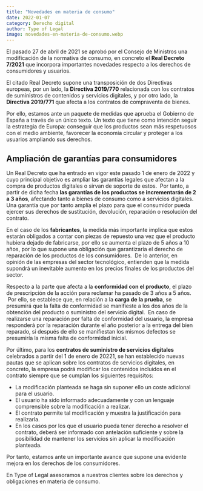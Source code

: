 ```yaml
---
title: "Novedades en materia de consumo"
date: 2022-01-07
category: Derecho digital
author: Type of Legal
image: novedades-en-materia-de-consumo.webp
---
```


El pasado 27 de abril de 2021 se aprobó por el Consejo de Ministros una modificación de la normativa de consumo, en concreto el **Real Decreto 7/2021** que incorpora importantes novedades respecto a los derechos de consumidores y usuarios.

El citado Real Decreto supone una transposición de dos Directivas europeas, por un lado, la **Directiva 2019/770** relacionada con los contratos de suministros de contenidos y servicios digitales, y por otro lado, la **Directiva 2019/771** que afecta a los contratos de compraventa de bienes.

Por ello, estamos ante un paquete de medidas que aprueba el Gobierno de España a través de un único texto. Un texto que tiene como intención seguir la estrategia de Europa: conseguir que los productos sean más respetuosos con el medio ambiente, favorecer la economía circular y proteger a los usuarios ampliando sus derechos.  

**Ampliación de garantías para consumidores**
---------------------------------------------

Un Real Decreto que ha entrado en vigor este pasado 1 de enero de 2022 y cuyo principal objetivo es ampliar las garantías legales que afectan a la compra de productos digitales o sirvan de soporte de estos.  Por tanto, a partir de dicha fecha **las garantías de los productos se incrementarán de 2 a 3 años**, afectando tanto a bienes de consumo como a servicios digitales.  Una garantía que por tanto amplía el plazo para que el consumidor pueda ejercer sus derechos de sustitución, devolución, reparación o resolución del contrato.

En el caso de los **fabricantes**, la medida más importante implica que estos estarán obligados a contar con piezas de repuesto una vez que el producto hubiera dejado de fabricarse, por ello se aumenta el plazo de 5 años a 10 años, por lo que supone una obligación que garantizaría el derecho de reparación de los productos de los consumidores.  De lo anterior, en opinión de las empresas del sector tecnológico, entienden que la medida supondrá un inevitable aumento en los precios finales de los productos del sector.

Respecto a la parte que afecta a la **conformidad con el producto**, el plazo de prescripción de la acción para reclamar ha pasado de 3 años a 5 años.  Por ello, se establece que, en relación a la **carga de la prueba**, se presumirá que la falta de conformidad se manifieste a los dos años de la obtención del producto o suministro del servicio digital.  En caso de realizarse una reparación por falta de conformidad del usuario, la empresa responderá por la reparación durante el año posterior a la entrega del bien reparado, si después de ello se manifiestan los mismos defectos se presumiría la misma falta de conformidad inicial.

Por último, para los **contratos de suministro de servicios digitales** celebrados a partir del 1 de enero de 20221, se han establecido nuevas pautas que se aplican sobre los contratos de servicios digitales, en concreto, la empresa podrá modificar los contenidos incluidos en el contrato siempre que se cumplan los siguientes requisitos:

*   La modificación planteada se haga sin suponer ello un coste adicional para el usuario.
*   El usuario ha sido informado adecuadamente y con un lenguaje comprensible sobre la modificación a realizar.
*   El contrato permite tal modificación y muestra la justificación para realizarla.
*   En los casos por los que el usuario pueda tener derecho a resolver el contrato, deberá ser informado con antelación suficiente y sobre la posibilidad de mantener los servicios sin aplicar la modificación planteada.

Por tanto, estamos ante un importante avance que supone una evidente mejora en los derechos de los consumidores.

En Type of Legal asesoramos a nuestros clientes sobre los derechos y obligaciones en materia de consumo.
